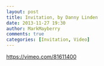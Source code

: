 ```yaml
---
layout: post
title: Invitation, by Danny Linden
date: 2013-11-27 19:30
author: MarkMayberry
comments: true
categories: [Invitation, Video]
---
```

https://vimeo.com/81611400
